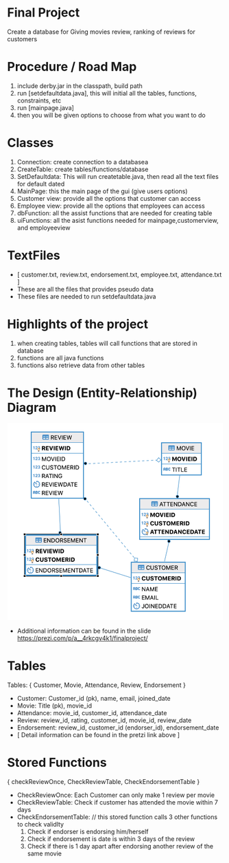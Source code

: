 # Final Project 
Create a database for Giving movies review, ranking of reviews for customers

# Procedure / Road Map
1. include derby.jar in the classpath, build path
2. run [setdefaultdata.java], this will initial all the tables, functions, constraints, etc
3. run [mainpage.java]
4. then you will be given options to choose from what you want to do

# Classes
1. Connection: create connection to a databasea
2. CreateTable: create tables/functions/database
3. SetDefaultdata: This will run createtable.java, then read all the text files for default dated
4. MainPage: this the main page of the gui (give users options)
5. Customer view: provide all the options that customer can access
6. Employee view: provide all the options that employees can access
7. dbFunction: all the assist functions that are needed for creating table
8. uiFunctions: all the asist functions needed for mainpage,customerview, and employeeview

# TextFiles
- [ customer.txt, review.txt, endorsement.txt, employee.txt, attendance.txt ]
- These are all the files that provides pseudo data
- These files are needed to run setdefaultdata.java

# Highlights of the project
1. when creating tables, tables will call functions that are stored in database
2. functions are all java functions
3. functions also retrieve data from other tables

# The Design (Entity-Relationship) Diagram 
![Image description](ERDiagram.png)
- Additional information can be found in the slide
https://prezi.com/p/a__4rkcgv4k1/finalproject/

# Tables
Tables: { Customer, Movie, Attendance, Review, Endorsement }
- Customer: Customer_id (pk), name, email, joined_date
- Movie: Title (pk), movie_id
- Attendance: movie_id, customer_id, attendance_date
- Review: review_id, rating, customer_id, movie_id, review_date
- Endorsement: review_id, customer_id (endorser_id), endorsement_date
- [ Detail information can be found in the pretzi link above ] 

# Stored Functions
{ checkReviewOnce, CheckReviewTable, CheckEndorsementTable }
- CheckReviewOnce: Each Customer can only make 1 review per movie
- CheckReviewTable: Check if customer has attended the movie within 7 days 
- CheckEndorsementTable: // this stored function calls 3 other functions to check validlty
  1. Check if endorser is endorsing him/herself
  2. Check if endorsement is date is within 3 days of the review
  3. Check if there is 1 day apart after endorsing another review of the same movie
